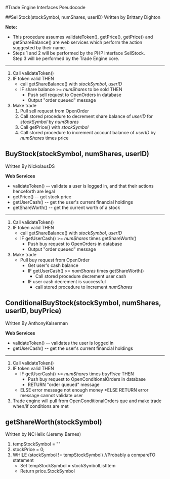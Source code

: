 #Trade Engine Interfaces Pseudocode

##SellStock(stockSymbol, numShares, userID)
Written by Brittany Dighton

**Note:**
* This procedure assumes validateToken(), getPrice(), getPrice() and getShareBalance() 
  are web services which perform the action suggested by their name.
* Steps 1 and 2 will be performed by the PHP interface SellStock.  
  Step 3 will be performed by the Trade Engine core.

***
  
1. Call validateToken()
2. IF token valid THEN
	* call getShareBalance() with *stockSymbol*, *userID*
	* IF share balance >= *numShares* to be sold THEN
		* Push sell request to OpenOrders in database
		* Output "order queued" message
3. Make trade
	1. Pull sell request from OpenOrder
	2. Call stored procedure to decrement share balance of *userID* for *stockSymbol* by *numShares*
	3. Call getPrice() with *stockSymbol*
	4. Call stored procedure to increment account balance of *userID* by *numShares* times price

## BuyStock(stockSymbol, numShares, userID)
Written By NickolausDS

**Web Services**

 * validateToken() -- validate a user is logged in, and that their actions henceforth are legal
 * getPrice() -- get stock price
 * getUserCash() -- get the user's current financial holdings
 * getShareWorth() -- get the current worth of a stock

***

1. Call validateToken()
2. IF token valid THEN
	* call getShareBalance() with *stockSymbol*, *userID*
	* IF getUserCash() >= *numShares* times getShareWorth()
		* Push buy request to OpenOrders in database
		* Output "order queued" message
3. Make trade
	* Pull buy request from OpenOrder
		* Get user's cash balance
		* IF getUserCash() >= *numShares* times getShareWorth()
			* Call stored procedure decrement user cash
		* IF user cash decrement is successful
			* call stored procedure to increment *numShares*
	
## ConditionalBuyStock(stockSymbol, numShares, userID, buyPrice)
Written By AnthonyKaiserman

**Web Services**

 * validateToken() -- validates the user is logged in
 * getUserCash() -- get the user's current financial holdings

***

1. Call validateToken()
2. IF token valid THEN
	* IF getUserCash() >= *numShares* times *buyPrice* THEN
		* Push buy request to OpenConditionalOrders in database
		* RETURN "order queued" message
	* ELSE error message not enough money
   *ELSE RETURN error message cannot validate user
3. Trade engine will pull from OpenConditionalOrders que and make trade when/if conditions are met

## getShareWorth(stockSymbol)
Written by NCHelix (Jeremy Barnes)

1. tempStockSymbol = ""
2. stockPrice = 0;
2. WHILE (stockSymbol != tempStockSymbol) //Probably a compareTO statement
	* Set tempStockSymbol = stockSymbolListItem
	* Return price.StockSymbol